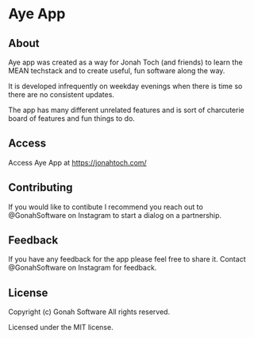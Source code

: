 # Aye App

## About

Aye app was created as a way for Jonah Toch (and friends) to learn the MEAN techstack and to create useful, fun software along the way.

It is developed infrequently on weekday evenings when there is time so there are no consistent updates.

The app has many different unrelated features and is sort of charcuterie board of features and fun things to do.

## Access

Access Aye App at https://jonahtoch.com/

## Contributing

If you would like to contibute I recommend you reach out to @GonahSoftware on Instagram to start a dialog on a partnership.

## Feedback

If you have any feedback for the app please feel free to share it. Contact @GonahSoftware on Instagram for feedback.

## License

Copyright (c) Gonah Software All rights reserved.

Licensed under the MIT license.

